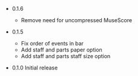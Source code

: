 - 0.1.6
    - Remove need for uncompressed MuseScore
- 0.1.5 
    - Fix order of events in bar
    - Add staff and parts paper option
    - Add staff and parts staff size option

- 0.1.0 Initial release